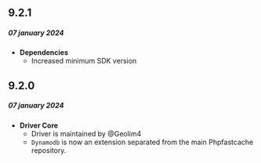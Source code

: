 ## 9.2.1
##### 07 january 2024
- __Dependencies__
  - Increased minimum SDK version

## 9.2.0
##### 07 january 2024
- __Driver Core__
    - Driver is maintained by @Geolim4
    - `Dynamodb` is now an extension separated from the main Phpfastcache repository.
